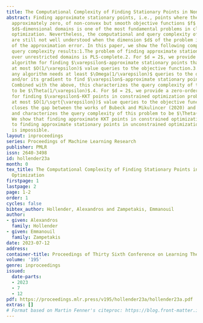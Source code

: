 ```yaml
---
title: The Computational Complexity of Finding Stationary Points in Non-Convex Optimization
abstract: Finding approximate stationary points, i.e., points where the gradient is
  approximately zero, of non-convex but smooth objective functions $f$ over unrestricted
  $d$-dimensional domains is one of the most fundamental problems in classical non-convex
  optimization. Nevertheless, the computational and query complexity of this problem
  are still not well understood when the dimension $d$ of the problem is independent
  of the approximation error. In this paper, we show the following computational and
  query complexity results:1.The problem of finding approximate stationary points
  over unrestricted domains is PLS-complete.2. For $d = 2$, we provide a zero-order
  algorithm for finding $\varepsilon$-approximate stationary points that requires
  at most $O(1/\varepsilon)$ value queries to the objective function.3. We show that
  any algorithm needs at least $\Omega(1/\varepsilon)$ queries to the objective function
  and/or its gradient to find $\varepsilon$-approximate stationary points when $d=2$.
  Combined with the above, this characterizes the query complexity of this problem
  to be $\Theta(1/\varepsilon)$.4. For $d = 2$, we provide a zero-order algorithm
  for finding $\varepsilon$-KKT points in constrained optimization problems that requires
  at most $O(1/\sqrt{\varepsilon})$ value queries to the objective function. This
  closes the gap between the works of Bubeck and Mikulincer (2020) and Vavasis (1993)
  and characterizes the query complexity of this problem to be $\Theta(1/\sqrt{\varepsilon})$.5.
  We show that finding approximate KKT points in constrained optimization is reducible
  to finding approximate stationary points in unconstrained optimization but the converse
  is impossible.
layout: inproceedings
series: Proceedings of Machine Learning Research
publisher: PMLR
issn: 2640-3498
id: hollender23a
month: 0
tex_title: The Computational Complexity of Finding Stationary Points in Non-Convex
  Optimization
firstpage: 1
lastpage: 2
page: 1-2
order: 1
cycles: false
bibtex_author: Hollender, Alexandros and Zampetakis, Emmanouil
author:
- given: Alexandros
  family: Hollender
- given: Emmanouil
  family: Zampetakis
date: 2023-07-12
address: 
container-title: Proceedings of Thirty Sixth Conference on Learning Theory
volume: '195'
genre: inproceedings
issued:
  date-parts:
  - 2023
  - 7
  - 12
pdf: https://proceedings.mlr.press/v195/hollender23a/hollender23a.pdf
extras: []
# Format based on Martin Fenner's citeproc: https://blog.front-matter.io/posts/citeproc-yaml-for-bibliographies/
---
```

